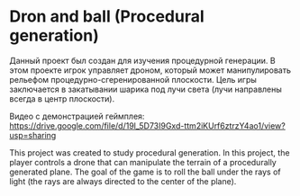 # Dron and ball (Procedural generation)
Данный проект был создан для изучения процедурной генерации. 
В этом проекте игрок управляет дроном, который может манипулировать рельефом процедурно-сгеренированной плоскости. 
Цель игры заключается в закатывании шарика под лучи света (лучи направлены всегда в центр плоскости).

Видео с демонстрацией геймплея: https://drive.google.com/file/d/19l_5D73I9Gxd-ttm2iKUrf6ztrzY4ao1/view?usp=sharing

This project was created to study procedural generation. 
In this project, the player controls a drone that can manipulate the terrain of a procedurally generated plane. 
The goal of the game is to roll the ball under the rays of light (the rays are always directed to the center of the plane).
